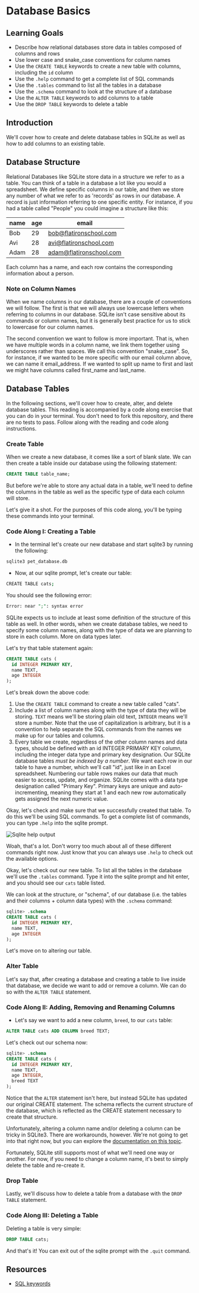 # Database Basics 

## Learning Goals

- Describe how relational databases store data in tables composed of columns and rows
- Use lower case and snake_case conventions for column names
- Use the `CREATE TABLE` keywords to create a new table with columns, including the `id` column
- Use the `.help` command to get a complete list of SQL commands
- Use the `.tables` command to list all the tables in a database
- Use the `.schema` command to look at the structure of a database
- Use the `ALTER TABLE` keywords to add columns to a table
- Use the `DROP TABLE` keywords to delete a table

## Introduction

We'll cover how to create and delete database tables in SQLite as well as how to
add columns to an existing table.  

## Database Structure

Relational Databases like SQLite store data in a structure we refer to as a
table. You can think of a table in a database a lot like you would a
spreadsheet. We define specific columns in our table, and then we store any
number of what we refer to as 'records' as rows in our database. A record is
just information referring to one specific entity. For instance, if you had a
table called "People" you could imagine a structure like this:

| name | age | email |
| --- | --- | --- |
| Bob | 29 | bob@flatironschool.com |
| Avi | 28 | avi@flatironschool.com |
| Adam | 28 | adam@flatironschool.com |

Each column has a name, and each row contains the corresponding information
about a person.

### Note on Column Names

When we name columns in our database, there are a couple of conventions we will
follow. The first is that we will always use lowercase letters when referring to
columns in our database. SQLite isn't case sensitive about its commands or
column names, but it is generally best practice for us to stick to lowercase for
our column names.

The second convention we want to follow is more important. That is, when we have
multiple words in a column name, we link them together using underscores rather
than spaces. We call this convention "snake_case". So, for instance, if we
wanted to be more specific with our email column above, we can name it
email\_address. If we wanted to split up name to first and last we might have
columns called first\_name and last\_name.

## Database Tables

In the following sections, we'll cover how to create, alter, and delete database
tables. This reading is accompanied by a code along exercise that you can do in
your terminal. You don't need to fork this repository, and there are no tests to
pass. Follow along with the reading and code along instructions.

### Create Table

When we create a new database, it comes like a sort of blank slate. We can then
create a table inside our database using the following statement:

```sql
CREATE TABLE table_name;
```

But before we're able to store any actual data in a table, we'll need to define
the columns in the table as well as the specific type of data each column will
store.

Let's give it a shot. For the purposes of this code along, you'll be typing
these commands into your terminal.

### Code Along I: Creating a Table

* In the terminal let's create our new database and start sqlite3 by running the
  following:

```sql
sqlite3 pet_database.db
```

* Now, at our sqlite prompt, let's create our table:

```bash
CREATE TABLE cats;
```

You should see the following error:

```sql
Error: near ";": syntax error
```

SQLite expects us to include at least some definition of the structure of this
table as well. In other words, when we create database tables, we need to
specify some column names, along with the type of data we are planning to store
in each column. More on data types later.

Let's try that table statement again:

```sql
CREATE TABLE cats (
  id INTEGER PRIMARY KEY,
  name TEXT,
  age INTEGER
);
```

Let's break down the above code:

1. Use the `CREATE TABLE` command to create a new table called "cats".
2. Include a list of column names along with the type of data they will be
   storing. `TEXT` means we'll be storing plain old text, `INTEGER` means we'll
   store a number. Note that the use of capitalization is arbitrary, but it is a
   convention to help separate the SQL commands from the names we make up for
   our tables and columns.
3. Every table we create, regardless of the other column names and data types,
   should be defined with an id INTEGER PRIMARY KEY column, including the
   integer data type and primary key designation. Our SQLite database tables
   *must be indexed by a number*. We want each row in our table to have a
   number, which we'll call "id", just like in an Excel spreadsheet. Numbering
   our table rows makes our data that much easier to access, update, and
   organize. SQLite comes with a data type designation called "Primary Key".
   Primary keys are unique and auto-incrementing, meaning they start at 1 and
   each new row automatically gets assigned the next numeric value.

Okay, let's check and make sure that we successfully created that table. To do
this we'll be using SQL commands. To get a complete list of commands, you can
type `.help` into the sqlite prompt.

![Sqlite help output](https://curriculum-content.s3.amazonaws.com/phase-3/database-basics/sqlite-help.png)

Woah, that's a lot. Don't worry too much about all of these different commands
right now. Just know that you can always use `.help` to check out the available
options.

Okay, let's check out our new table. To list all the tables in the database
we'll use the `.tables` command. Type it into the sqlite prompt and hit enter,
and you should see our `cats` table listed.

We can look at the structure, or "schema", of our database (i.e. the tables and
their columns + column data types) with the `.schema` command:

```sql
sqlite> .schema
CREATE TABLE cats (
  id INTEGER PRIMARY KEY,
  name TEXT,
  age INTEGER
);
```

Let's move on to altering our table.

### Alter Table

Let's say that, after creating a database and creating a table to live inside
that database, we decide we want to add or remove a column. We can do so with
the `ALTER TABLE` statement.

### Code Along II: Adding, Removing and Renaming Columns

* Let's say we want to add a new column, `breed`, to our `cats` table:

```sql
ALTER TABLE cats ADD COLUMN breed TEXT;
```

Let's check out our schema now:

```sql
sqlite> .schema
CREATE TABLE cats (
  id INTEGER PRIMARY KEY,
  name TEXT,
  age INTEGER,
  breed TEXT
);
```

Notice that the `ALTER` statement isn't here, but instead SQLite has updated our
original CREATE statement. The schema reflects the current structure of the
database, which is reflected as the CREATE statement necessary to create that
structure.

Unfortunately, altering a column name and/or deleting a column can be tricky in
SQLite3. There are workarounds, however. We're not going to get into that right
now, but you can explore the [documentation on this topic](https://www.sqlite.org/lang_altertable.html).

Fortunately, SQLite still supports most of what we'll need one way or another.
For now, if you need to change a column name, it's best to simply delete the
table and re-create it.

### Drop Table

Lastly, we'll discuss how to delete a table from a database with the `DROP
TABLE` statement.

### Code Along III: Deleting a Table

Deleting a table is very simple:

```sql
DROP TABLE cats;
```

And that's it! You can exit out of the sqlite prompt with the `.quit` command.

## Resources

- [SQL keywords](https://www.sqlite.org/lang_keywords.html)

